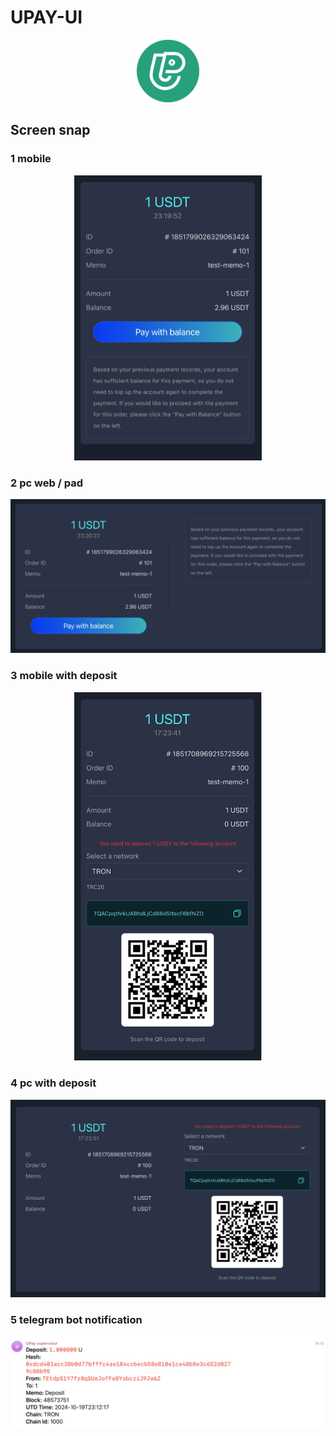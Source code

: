 # UPAY-UI

<center>
<img src="https://github.com/WhiteRiverBay/beaver-payment-ui/blob/main/public/logo.png?raw=true" alt="upay" title="upay" width="100px" height="100px" />
</center>


## Screen snap

### 1 mobile 
<center>
<img src="https://raw.githubusercontent.com/WhiteRiverBay/beaver-payment-ui/refs/heads/main/public/examples/screen1.png" ref="" alt="" title="" width="300px" />
</center>

### 2 pc web / pad
<center>
<img src="https://raw.githubusercontent.com/WhiteRiverBay/beaver-payment-ui/refs/heads/main/public/examples/screen2.png" ref="" alt="" title="" />
</center>

### 3 mobile with deposit
<center>
<img src="https://raw.githubusercontent.com/WhiteRiverBay/beaver-payment-ui/refs/heads/main/public/examples/screen3.png" ref="" alt="" title="" width="300px" />
</center>

### 4 pc with deposit
<center>
<img src="https://raw.githubusercontent.com/WhiteRiverBay/beaver-payment-ui/refs/heads/main/public/examples/screen4.png" ref="" alt="" title="" />
</center>


### 5 telegram bot notification
<img src="https://raw.githubusercontent.com/WhiteRiverBay/beaver-payment-ui/refs/heads/main/public/examples/screen6.png" ref="" alt="" title="" />
